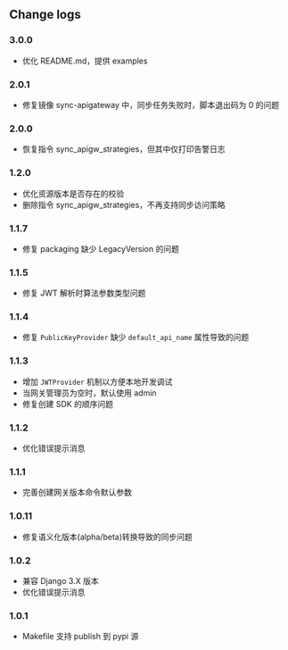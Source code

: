 ## Change logs

### 3.0.0
- 优化 README.md，提供 examples

### 2.0.1
- 修复镜像 sync-apigateway 中，同步任务失败时，脚本退出码为 0 的问题

### 2.0.0
- 恢复指令 sync_apigw_strategies，但其中仅打印告警日志

### 1.2.0
- 优化资源版本是否存在的校验
- 删除指令 sync_apigw_strategies，不再支持同步访问策略

### 1.1.7

- 修复 packaging 缺少 LegacyVersion 的问题

### 1.1.5

- 修复 JWT 解析时算法参数类型问题

### 1.1.4

- 修复 `PublicKeyProvider` 缺少 `default_api_name` 属性导致的问题

### 1.1.3

- 增加 `JWTProvider` 机制以方便本地开发调试
- 当网关管理员为空时，默认使用 admin
- 修复创建 SDK 的顺序问题

### 1.1.2

- 优化错误提示消息

### 1.1.1

- 完善创建网关版本命令默认参数

### 1.0.11

- 修复语义化版本(alpha/beta)转换导致的同步问题

### 1.0.2

- 兼容 Django 3.X 版本
- 优化错误提示消息

### 1.0.1

- Makefile 支持 publish 到 pypi 源
